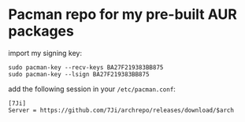# Pacman repo for my pre-built AUR packages


import my signing key:
```
sudo pacman-key --recv-keys BA27F219383BB875
sudo pacman-key --lsign BA27F219383BB875
```

add the following session in your `/etc/pacman.conf`:

```
[7Ji]
Server = https://github.com/7Ji/archrepo/releases/download/$arch
```